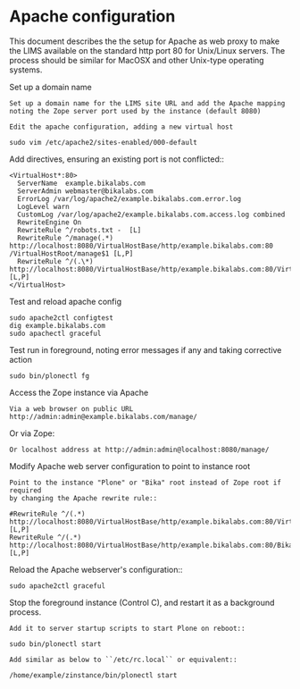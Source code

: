 Apache configuration
====================

This document describes the the setup for Apache as web proxy to make the
LIMS available on the standard http port 80 for Unix/Linux servers.  The
process should be similar for MacOSX and other Unix-type operating systems.

Set up a domain name

    Set up a domain name for the LIMS site URL and add the Apache mapping
    noting the Zope server port used by the instance (default 8080)

    Edit the apache configuration, adding a new virtual host

   `sudo vim /etc/apache2/sites-enabled/000-default`

Add directives, ensuring an existing port is not conflicted::

    <VirtualHost*:80>
      ServerName  example.bikalabs.com
      ServerAdmin webmaster@bikalabs.com
      ErrorLog /var/log/apache2/example.bikalabs.com.error.log
      LogLevel warn
      CustomLog /var/log/apache2/example.bikalabs.com.access.log combined
      RewriteEngine On
      RewriteRule ^/robots.txt -  [L]
      RewriteRule ^/manage(.*) http://localhost:8080/VirtualHostBase/http/example.bikalabs.com:80 /VirtualHostRoot/manage$1 [L,P]
      RewriteRule ^/(.\*) http://localhost:8080/VirtualHostBase/http/example.bikalabs.com:80/VirtualHostRoot/$1 [L,P]
    </VirtualHost>

Test and reload apache config

    sudo apache2ctl configtest
    dig example.bikalabs.com
    sudo apachectl graceful

Test run in foreground, noting error messages if any and taking corrective action

    sudo bin/plonectl fg

Access the Zope instance via Apache

    Via a web browser on public URL http://admin:admin@example.bikalabs.com/manage/

Or via Zope:

    Or localhost address at http://admin:admin@localhost:8080/manage/

 Modify Apache web server configuration to point to instance root

    Point to the instance "Plone" or "Bika" root instead of Zope root if required
    by changing the Apache rewrite rule::

    #RewriteRule ^/(.*) http://localhost:8080/VirtualHostBase/http/example.bikalabs.com:80/VirtualHostRoot/$1 [L,P]
    RewriteRule ^/(.*) http://localhost:8080/VirtualHostBase/http/example.bikalabs.com:80/Bika/VirtualHostRoot/$1 [L,P]

Reload the Apache webserver's configuration::

    sudo apache2ctl graceful

Stop the foreground instance (Control C), and restart it as a background process.

    Add it to server startup scripts to start Plone on reboot::

    sudo bin/plonectl start

    Add similar as below to ``/etc/rc.local`` or equivalent::

    /home/example/zinstance/bin/plonectl start
